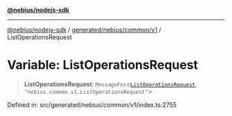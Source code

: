 [**@nebius/nodejs-sdk**](../../../../../README.md)

***

[@nebius/nodejs-sdk](../../../../../README.md) / [generated/nebius/common/v1](../README.md) / ListOperationsRequest

# Variable: ListOperationsRequest

> **ListOperationsRequest**: `MessageFns`\<[`ListOperationsRequest`](../interfaces/ListOperationsRequest.md), `"nebius.common.v1.ListOperationsRequest"`\>

Defined in: src/generated/nebius/common/v1/index.ts:2755
